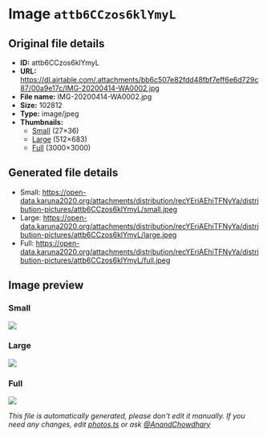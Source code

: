 # Image `attb6CCzos6klYmyL`

## Original file details

- **ID:** attb6CCzos6klYmyL
- **URL:** https://dl.airtable.com/.attachments/bb6c507e82fdd48fbf7eff6e6d729c87/00a9e17c/IMG-20200414-WA0002.jpg
- **File name:** IMG-20200414-WA0002.jpg
- **Size:** 102812
- **Type:** image/jpeg
- **Thumbnails:**
  - [Small](https://dl.airtable.com/.attachmentThumbnails/62f1ef0fa7b49620f5252dff1873d63f/8b58a8fa) (27×36)
  - [Large](https://dl.airtable.com/.attachmentThumbnails/586780c5211b49ac8934b49633911fc3/0902965d) (512×683)
  - [Full](https://dl.airtable.com/.attachmentThumbnails/e18d96908c655a4389ebc4a04255b3bf/b976e491) (3000×3000)

## Generated file details

- Small: https://open-data.karuna2020.org/attachments/distribution/recYEriAEhiTFNyYa/distribution-pictures/attb6CCzos6klYmyL/small.jpeg
- Large: https://open-data.karuna2020.org/attachments/distribution/recYEriAEhiTFNyYa/distribution-pictures/attb6CCzos6klYmyL/large.jpeg
- Full: https://open-data.karuna2020.org/attachments/distribution/recYEriAEhiTFNyYa/distribution-pictures/attb6CCzos6klYmyL/full.jpeg

## Image preview

### Small

![](https://open-data.karuna2020.org/attachments/distribution/recYEriAEhiTFNyYa/distribution-pictures/attb6CCzos6klYmyL/small.jpeg)

### Large

![](https://open-data.karuna2020.org/attachments/distribution/recYEriAEhiTFNyYa/distribution-pictures/attb6CCzos6klYmyL/large.jpeg)

### Full

![](https://open-data.karuna2020.org/attachments/distribution/recYEriAEhiTFNyYa/distribution-pictures/attb6CCzos6klYmyL/full.jpeg)

_This file is automatically generated, please don't edit it manually. If you need any changes, edit [photos.ts](/photos.ts) or ask [@AnandChowdhary](https://github.com/AnandChowdhary)_
